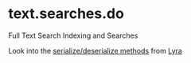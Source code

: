 # text.searches.do
Full Text Search Indexing and Searches

Look into the [serialize/deserialize methods](https://github.com/nearform/lyra/blob/main/packages/edge/src/index.ts) from [Lyra](https://lyrajs.io)
